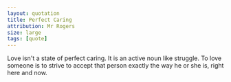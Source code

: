 ```yaml
---
layout: quotation
title: Perfect Caring
attribution: Mr Rogers
size: large
tags: [quote]
---
```


Love isn't a state of perfect caring. It is an active noun like struggle.
To love someone is to strive to accept that person exactly the way he or she is,
right here and now.
